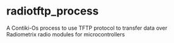 radiotftp_process
=================

A Contiki-Os process to use TFTP protocol to transfer data over Radiometrix radio modules for microcontrollers